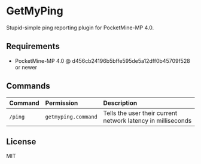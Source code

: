 # GetMyPing
Stupid-simple ping reporting plugin for PocketMine-MP 4.0.

## Requirements
- PocketMine-MP 4.0 @ d456cb24196b5bffe595de5a12dff0b45709f528 or newer

## Commands
| Command | Permission | Description |
|:--------|:-----------|:------------|
| `/ping` | `getmyping.command` | Tells the user their current network latency in milliseconds |

## License
MIT
